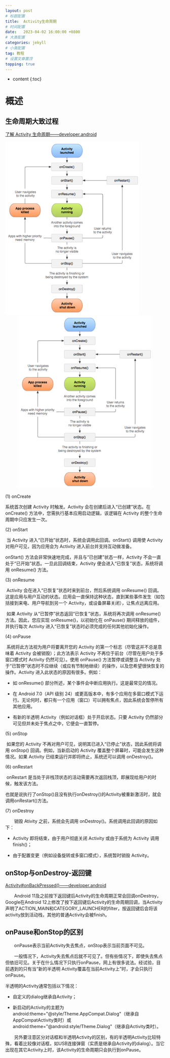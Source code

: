 ```yaml
---
layout: post
# 标题配置
title:  Activity生命周期
# 时间配置
date:   2023-04-02 16:00:00 +0800
# 大类配置
categories: jekyll
# 小类配置
tag: 教程
# 设置文章置顶
topping: true
---
```


* content
{:toc}


# 概述

## 生命周期大致过程

[了解 Activity 生命周期——developer.android](https://developer.android.com/guide/components/activities/activity-lifecycle)

<img src="Activity生命周期.png" alt="Activity生命周期" style="zoom: 80%;" />



<div style="text-align: center">
    <img src="Activity生命周期.png" style="zoom:80%" />
</div>




(1) onCreate

系统首次创建 Activity 时触发。Activity 会在创建后进入“已创建”状态。在 onCreate() 方法中，您需执行基本应用启动逻辑，该逻辑在 Activity 的整个生命周期中只应发生一次。

 

(2) onStart

​	当 Activity 进入“已开始”状态时，系统会调用此回调。onStart() 调用使 Activity 对用户可见，因为应用会为 Activity 进入前台并支持互动做准备。

onStart() 方法会非常快速地完成，并且与“已创建”状态一样，Activity 不会一直处于“已开始”状态。一旦此回调结束，Activity 便会进入“已恢复”状态，系统将调用 onResume() 方法。

 

(3)   onResume

​	Activity 会在进入“已恢复”状态时来到前台，然后系统调用 onResume() 回调。这是应用与用户互动的状态。应用会一直保持这种状态，直到某些事件发生（如包括接到来电、用户导航到另一个 Activity，或设备屏幕关闭），让焦点远离应用。

 

​	如果 Activity 从“已暂停”状态返回“已恢复”状态，系统将再次调用 onResume() 方法。因此，您应实现 onResume()，以初始化在 onPause() 期间释放的组件，并执行每次 Activity 进入“已恢复”状态时必须完成的任何其他初始化操作。

(4)   onPause

​	系统将此方法视为用户将要离开您的 Activity 的第一个标志（尽管这并不总是意味着 Activity 会被销毁）；此方法表示 Activity 不再位于前台（尽管在用户处于多窗口模式时 Activity 仍然可见）。使用 onPause() 方法暂停或调整当 Activity 处于“已暂停”状态时不应继续（或应有节制地继续）的操作，以及您希望很快恢复的操作。Activity 进入此状态的原因有很多。例如：

- 如 onResume() 部分所述，某个事件会中断应用执行。这是最常见的情况。

- 在 Android 7.0（API 级别 24）或更高版本中，有多个应用在多窗口模式下运行。无论何时，都只有一个应用（窗口）可以拥有焦点，因此系统会暂停所有其他应用。

- 有新的半透明 Activity（例如对话框）处于开启状态。只要 Activity 仍然部分可见但并未处于焦点之中，它便会一直暂停。

(5)   onStop

​	如果您的 Activity 不再对用户可见，说明其已进入“已停止”状态，因此系统将调用 onStop() 回调。例如，当新启动的 Activity 覆盖整个屏幕时，可能会发生这种情况。如果 Activity 已结束运行并即将终止，系统还可以调用 onDestroy()。

 

(6)   onRestart

​	onRestart 是当处于非栈顶状态的活动需要再次返回栈顶，即展现给用户的时候，触发该方法。

​	也就是说执行了onStop()且没有执行onDestroy()的Activity被重新激活时，就会调用onRestart()方法。

(7)   onDestroy

&emsp;&emsp;销毁 Ativity 之前，系统会先调用 onDestroy()。系统调用此回调的原因如下：

- Activity 即将结束，由于用户彻底关闭 Activity 或由于系统为 Activity 调用 finish()；

- 由于配置变更（例如设备旋转或多窗口模式），系统暂时销毁 Activity。



## onStop与onDestroy-返回键

[Activity#onBackPressed()——developer.android](https://developer.android.com/reference/android/app/Activity#onBackPressed())

&emsp;&emsp;Android 11及之前按下返回键后Activity的生命周期正常会回调onDestroy，Google在Android 12上修改了按下返回键后Activity的生命周期回调，当Activity声明了ACTION_MAIN和CATEGORY_LAUNCHER的filter，按返回键后会将该activity放到活动栈，其他的普通Activity会被finish。

## onPause和onStop的区别

&emsp;&emsp;onPause表示当前Activity失去焦点，onStop表示当前页面不可见。

&emsp;&emsp;一般情况下，Activity失去焦点后就不可见了。但有些情况下，即使失去焦点但依旧可见。关于在什么情况下只执行onPause，网上有很多说法。经试验，目前遇到的只有当“新的半透明 Activity覆盖在当前Activity上”时，才会只执行onPause。

 

半透明的Activity通常包括以下情况：

- 自定义的dialog继承自Activity；

- 新启动的Activity的主题为android:theme="@style/Theme.AppCompat.Dialog"（继承自AppCompatActivity类时）或android:theme="@android:style/Theme.Dialog"（继承自Activity类时）。

&emsp;&emsp;另外要注意区分对话框和半透明Activity的区别，有的半透明Activity比较特殊，看着比较像对话框，如USB连接弹窗（实质是继承自Activity的dialog）。当它出现在其它Activity上时，该Activity的生命周期只会执行到onPause。
